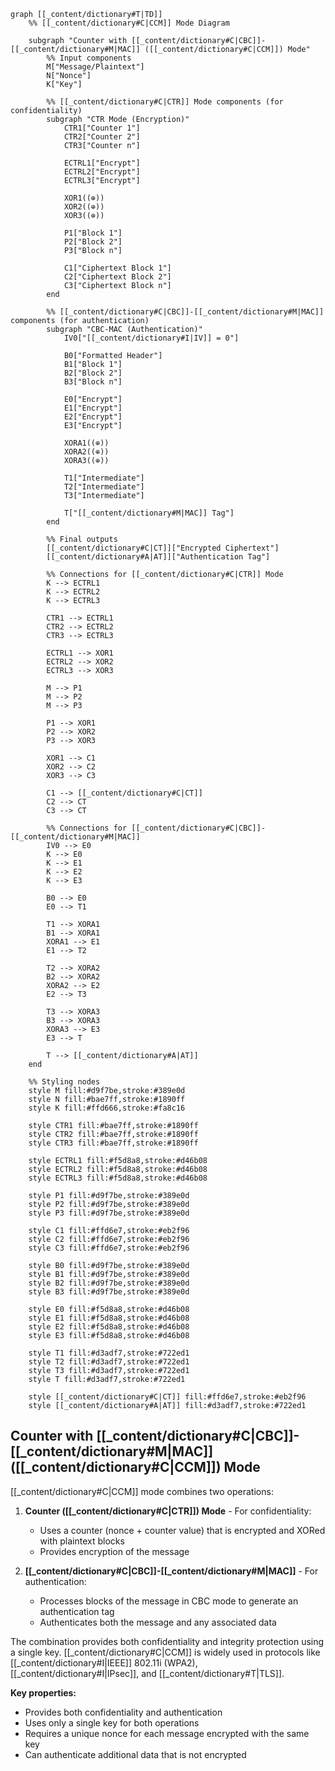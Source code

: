 ```mermaid
graph [[_content/dictionary#T|TD]]
    %% [[_content/dictionary#C|CCM]] Mode Diagram

    subgraph "Counter with [[_content/dictionary#C|CBC]]-[[_content/dictionary#M|MAC]] ([[_content/dictionary#C|CCM]]) Mode"
        %% Input components
        M["Message/Plaintext"]
        N["Nonce"]
        K["Key"]

        %% [[_content/dictionary#C|CTR]] Mode components (for confidentiality)
        subgraph "CTR Mode (Encryption)"
            CTR1["Counter 1"]
            CTR2["Counter 2"]
            CTR3["Counter n"]

            ECTRL1["Encrypt"]
            ECTRL2["Encrypt"]
            ECTRL3["Encrypt"]

            XOR1((⊕))
            XOR2((⊕))
            XOR3((⊕))

            P1["Block 1"]
            P2["Block 2"]
            P3["Block n"]

            C1["Ciphertext Block 1"]
            C2["Ciphertext Block 2"]
            C3["Ciphertext Block n"]
        end

        %% [[_content/dictionary#C|CBC]]-[[_content/dictionary#M|MAC]] components (for authentication)
        subgraph "CBC-MAC (Authentication)"
            IV0["[[_content/dictionary#I|IV]] = 0"]

            B0["Formatted Header"]
            B1["Block 1"]
            B2["Block 2"]
            B3["Block n"]

            E0["Encrypt"]
            E1["Encrypt"]
            E2["Encrypt"]
            E3["Encrypt"]

            XORA1((⊕))
            XORA2((⊕))
            XORA3((⊕))

            T1["Intermediate"]
            T2["Intermediate"]
            T3["Intermediate"]

            T["[[_content/dictionary#M|MAC]] Tag"]
        end

        %% Final outputs
        [[_content/dictionary#C|CT]]["Encrypted Ciphertext"]
        [[_content/dictionary#A|AT]]["Authentication Tag"]

        %% Connections for [[_content/dictionary#C|CTR]] Mode
        K --> ECTRL1
        K --> ECTRL2
        K --> ECTRL3

        CTR1 --> ECTRL1
        CTR2 --> ECTRL2
        CTR3 --> ECTRL3

        ECTRL1 --> XOR1
        ECTRL2 --> XOR2
        ECTRL3 --> XOR3

        M --> P1
        M --> P2
        M --> P3

        P1 --> XOR1
        P2 --> XOR2
        P3 --> XOR3

        XOR1 --> C1
        XOR2 --> C2
        XOR3 --> C3

        C1 --> [[_content/dictionary#C|CT]]
        C2 --> CT
        C3 --> CT

        %% Connections for [[_content/dictionary#C|CBC]]-[[_content/dictionary#M|MAC]]
        IV0 --> E0
        K --> E0
        K --> E1
        K --> E2
        K --> E3

        B0 --> E0
        E0 --> T1

        T1 --> XORA1
        B1 --> XORA1
        XORA1 --> E1
        E1 --> T2

        T2 --> XORA2
        B2 --> XORA2
        XORA2 --> E2
        E2 --> T3

        T3 --> XORA3
        B3 --> XORA3
        XORA3 --> E3
        E3 --> T

        T --> [[_content/dictionary#A|AT]]
    end

    %% Styling nodes
    style M fill:#d9f7be,stroke:#389e0d
    style N fill:#bae7ff,stroke:#1890ff
    style K fill:#ffd666,stroke:#fa8c16

    style CTR1 fill:#bae7ff,stroke:#1890ff
    style CTR2 fill:#bae7ff,stroke:#1890ff
    style CTR3 fill:#bae7ff,stroke:#1890ff

    style ECTRL1 fill:#f5d8a8,stroke:#d46b08
    style ECTRL2 fill:#f5d8a8,stroke:#d46b08
    style ECTRL3 fill:#f5d8a8,stroke:#d46b08

    style P1 fill:#d9f7be,stroke:#389e0d
    style P2 fill:#d9f7be,stroke:#389e0d
    style P3 fill:#d9f7be,stroke:#389e0d

    style C1 fill:#ffd6e7,stroke:#eb2f96
    style C2 fill:#ffd6e7,stroke:#eb2f96
    style C3 fill:#ffd6e7,stroke:#eb2f96

    style B0 fill:#d9f7be,stroke:#389e0d
    style B1 fill:#d9f7be,stroke:#389e0d
    style B2 fill:#d9f7be,stroke:#389e0d
    style B3 fill:#d9f7be,stroke:#389e0d

    style E0 fill:#f5d8a8,stroke:#d46b08
    style E1 fill:#f5d8a8,stroke:#d46b08
    style E2 fill:#f5d8a8,stroke:#d46b08
    style E3 fill:#f5d8a8,stroke:#d46b08

    style T1 fill:#d3adf7,stroke:#722ed1
    style T2 fill:#d3adf7,stroke:#722ed1
    style T3 fill:#d3adf7,stroke:#722ed1
    style T fill:#d3adf7,stroke:#722ed1

    style [[_content/dictionary#C|CT]] fill:#ffd6e7,stroke:#eb2f96
    style [[_content/dictionary#A|AT]] fill:#d3adf7,stroke:#722ed1
```

## Counter with [[_content/dictionary#C|CBC]]-[[_content/dictionary#M|MAC]] ([[_content/dictionary#C|CCM]]) Mode

[[_content/dictionary#C|CCM]] mode combines two operations:

1. **Counter ([[_content/dictionary#C|CTR]]) Mode** - For confidentiality:
   - Uses a counter (nonce + counter value) that is encrypted and XORed with plaintext blocks
   - Provides encryption of the message

2. **[[_content/dictionary#C|CBC]]-[[_content/dictionary#M|MAC]]** - For authentication:
   - Processes blocks of the message in CBC mode to generate an authentication tag
   - Authenticates both the message and any associated data

The combination provides both confidentiality and integrity protection using a single key. [[_content/dictionary#C|CCM]] is widely used in protocols like [[_content/dictionary#I|IEEE]] 802.11i (WPA2), [[_content/dictionary#I|IPsec]], and [[_content/dictionary#T|TLS]].

**Key properties:**
- Provides both confidentiality and authentication
- Uses only a single key for both operations
- Requires a unique nonce for each message encrypted with the same key
- Can authenticate additional data that is not encrypted 
